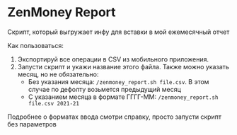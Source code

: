 # ZenMoney Report
Скрипт, который выгружает инфу для вставки в мой ежемесячный отчет

Как пользоваться:
1. Экспортируй все операции в CSV из мобильного приложения.
1. Запусти скрипт и укажи название этого файла. Также можно указать месяц, но не обязательно:
    - Без указания месяца: `/zenmoney_report.sh file.csv`. В этом случае по дефолту возьмется предыдущий месяц
    - С указанием месяца в формате ГГГГ-ММ: `/zenmoney_report.sh file.csv 2021-21`

Подробнее о форматах ввода смотри справку, просто запусти скрипт без параметров